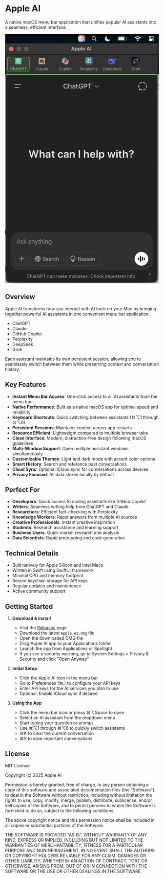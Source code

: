 # Apple AI

A native macOS menu bar application that unifies popular AI assistants into a seamless, efficient interface.

![Apple AI Interface](ui.png)

## Overview

Apple AI transforms how you interact with AI tools on your Mac by bringing together powerful AI assistants in one convenient menu bar application:

- ChatGPT
- Claude 
- GitHub Copilot
- Perplexity
- DeepSeek
- Grok

Each assistant maintains its own persistent session, allowing you to seamlessly switch between them while preserving context and conversation history.

## Key Features

- **Instant Menu Bar Access**: One-click access to all AI assistants from the menu bar
- **Native Performance**: Built as a native macOS app for optimal speed and reliability 
- **Keyboard Shortcuts**: Quick switching between assistants (⌘⌥1 through ⌘⌥6)
- **Persistent Sessions**: Maintains context across app restarts
- **Resource Efficient**: Lightweight compared to multiple browser tabs
- **Clean Interface**: Modern, distraction-free design following macOS guidelines
- **Multi-Window Support**: Open multiple assistant windows simultaneously
- **Customizable Themes**: Light and dark mode with accent color options
- **Smart History**: Search and reference past conversations
- **Cloud Sync**: Optional iCloud sync for conversations across devices
- **Privacy Focused**: All data stored locally by default

## Perfect For

- **Developers**: Quick access to coding assistants like GitHub Copilot
- **Writers**: Seamless writing help from ChatGPT and Claude
- **Researchers**: Efficient fact-checking with Perplexity
- **Knowledge Workers**: Rapid answers from multiple AI sources
- **Creative Professionals**: Instant creative inspiration
- **Students**: Research assistance and learning support
- **Business Users**: Quick market research and analysis
- **Data Scientists**: Rapid prototyping and code generation

## Technical Details

- Built natively for Apple Silicon and Intel Macs
- Written in Swift using SwiftUI framework
- Minimal CPU and memory footprint
- Secure keychain storage for API keys
- Regular updates and maintenance
- Active community support

## Getting Started

1. **Download & Install**
   - Visit the [Releases](https://github.com/bunnysayzz/appleai/releases) page
   - Download the latest `Apple.AI.dmg` file
   - Open the downloaded DMG file
   - Drag Apple AI.app to your Applications folder
   - Launch the app from Applications or Spotlight
   - If you see a security warning, go to System Settings > Privacy & Security and click "Open Anyway"

2. **Initial Setup**
   - Click the Apple AI icon in the menu bar
   - Go to Preferences (⌘,) to configure your API keys
   - Enter API keys for the AI services you plan to use
   - Optional: Enable iCloud sync if desired

3. **Using the App**
   - Click the menu bar icon or press ⌘⌥Space to open
   - Select an AI assistant from the dropdown menu
   - Start typing your question or prompt
   - Use ⌘⌥1 through ⌘⌥6 to quickly switch assistants
   - ⌘K to clear the current conversation
   - ⌘S to save important conversations




## License

MIT License

Copyright (c) 2025 Apple AI

Permission is hereby granted, free of charge, to any person obtaining a copy
of this software and associated documentation files (the "Software"), to deal
in the Software without restriction, including without limitation the rights
to use, copy, modify, merge, publish, distribute, sublicense, and/or sell
copies of the Software, and to permit persons to whom the Software is
furnished to do so, subject to the following conditions:

The above copyright notice and this permission notice shall be included in all
copies or substantial portions of the Software.

THE SOFTWARE IS PROVIDED "AS IS", WITHOUT WARRANTY OF ANY KIND, EXPRESS OR
IMPLIED, INCLUDING BUT NOT LIMITED TO THE WARRANTIES OF MERCHANTABILITY,
FITNESS FOR A PARTICULAR PURPOSE AND NONINFRINGEMENT. IN NO EVENT SHALL THE
AUTHORS OR COPYRIGHT HOLDERS BE LIABLE FOR ANY CLAIM, DAMAGES OR OTHER
LIABILITY, WHETHER IN AN ACTION OF CONTRACT, TORT OR OTHERWISE, ARISING FROM,
OUT OF OR IN CONNECTION WITH THE SOFTWARE OR THE USE OR OTHER DEALINGS IN THE
SOFTWARE.
